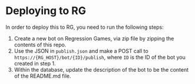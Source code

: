 # Deploying to RG

In order to deploy this to RG, you need to run the following steps:

1. Create a new bot on Regression Games, via zip file by zipping the contents of this repo.
2. Use the JSON in `publish.json` and make a POST call to `https://{RG_HOST}/bot/{ID}/publish`, where `ID` is the ID of the bot you created in step 1.
3. Within the database, update the description of the bot to be the content of the README.md file.
